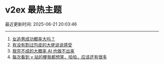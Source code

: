 # v2ex 最热主题

最近更新时间: 2025-06-21 20:03:46

--- 
1. [女追男成功概率大吗？](https://www.v2ex.com/t/1140058) 
2. [有没有割过包皮的大佬说说感受](https://www.v2ex.com/t/1140073) 
3. [我完不成的大概率 AI 也做不出来](https://www.v2ex.com/t/1140068) 
4. [每次看到 v 站的梗我都想笑，哈哈，应该还有很多](https://www.v2ex.com/t/1140105) 
